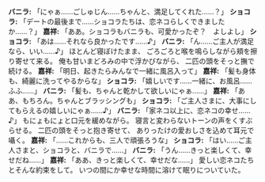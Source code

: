 **バニラ:** 「にゃぁ……ごしゅじん……ちゃんと、満足してくれた……？」
**ショコラ:** 「デートの最後まで……ショコラたちは、恋ネコらしくできましたか……？」
**嘉祥:** 「ああ。ショコラもバニラも、可愛かったぞ？　よしよし」
**ショコラ:** 「あは……それなら良かったです……♪」
**バニラ:** 「ん……ご主人が満足なら、いい……♪」
ほとんど寝ぼけたまま、
ごろごろと喉を鳴らしながら頬を擦り寄せて来る。
俺も甘いまどろみの中で浮かびながら、
二匹の頭をそっと撫で続ける。
**嘉祥:** 「明日、起きたらみんなで一緒に風呂入って」
**嘉祥:** 「髪も身体も、綺麗に洗ってやるからな」
**ショコラ:** 「嬉しいです……一緒に、お風呂……ふふ……」
**バニラ:** 「髪も、ちゃんと乾かして欲しいにゃぁ……」
**嘉祥:** 「ああ、もちろん。ちゃんとブラッシングも」
**ショコラ:** 「ご主人さまに、大事にしてもらえるの嬉しいにゃぁ……♪」
**バニラ:** 「家ネコ以上に、恋ネコの幸せ……♪」
もにょもにょと口元を緩めながら。
寝言と変わらないトーンの声をくすぶらせる。
二匹の頭をそっと抱き寄せて、
ありったけの愛おしさを込めて耳元で囁く。
**嘉祥:** 「……これからも、三人で頑張ろうな」
**ショコラ:** 「はい……ご主人さまと、ショコラと、バニラで……」
**バニラ:** 「うん……きっと楽しくて、幸せだね……」
**嘉祥:** 「ああ、きっと楽しくて、幸せだな……」
愛しい恋ネコたちとそんな約束をして。
いつの間にか幸せな時間に溶けて眠りについていた。
